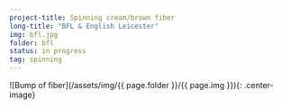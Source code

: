 ```yaml
---
project-title: Spinning cream/brown fiber
long-title: "BFL & English Leicester"
img: bfl.jpg
folder: bfl
status: in progress
tag: spinning
---
```

![Bump of fiber](/assets/img/{{ page.folder }}/{{ page.img }}){: .center-image}
